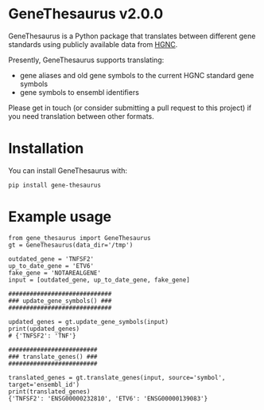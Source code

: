 # GeneThesaurus v2.0.0

GeneThesaurus is a Python package that translates between different gene standards using publicly available data from [HGNC](https://www.genenames.org/).

Presently, GeneThesaurus supports translating:
- gene aliases and old gene symbols to the current HGNC standard gene symbols
- gene symbols to ensembl identifiers

Please get in touch (or consider submitting a pull request to this project) if you need translation between other formats.

# Installation

You can install GeneThesaurus with:
```
pip install gene-thesaurus
```

# Example usage
```
from gene_thesaurus import GeneThesaurus
gt = GeneThesaurus(data_dir='/tmp')

outdated_gene = 'TNFSF2'
up_to_date_gene = 'ETV6'
fake_gene = 'NOTAREALGENE'
input = [outdated_gene, up_to_date_gene, fake_gene]

#############################
### update_gene_symbols() ###
#############################

updated_genes = gt.update_gene_symbols(input)
print(updated_genes)
# {'TNFSF2': 'TNF'}

#########################
### translate_genes() ###
#########################

translated_genes = gt.translate_genes(input, source='symbol', target='ensembl_id')
print(translated_genes)
{'TNFSF2': 'ENSG00000232810', 'ETV6': 'ENSG00000139083'}

```
